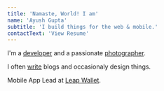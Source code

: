 ```yaml
---
title: 'Namaste, World! I am'
name: 'Ayush Gupta'
subtitle: 'I build things for the web & mobile.'
contactText: 'View Resume'
---
```


I'm a [developer](https://github.com/gupta-ji6) and a passionate [photographer](https://www.instagram.com/_.guptaji._/).

I often [write](/blog) blogs and occasionaly design things.

Mobile App Lead at [Leap Wallet](https://leapwallet.io/).
